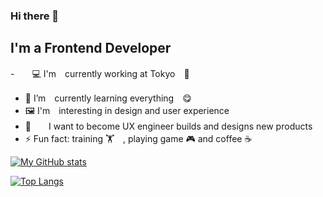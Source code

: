 ### Hi there 👋

## I'm a Frontend Developer 
-　　💻 I'm　currently working at Tokyo　🗼
- 🌱 I’m　currently learning everything　😋
- 🖼 I'm　interesting in design and user experience
- 🥅　　I want to become UX engineer builds and designs new products 
- ⚡ Fun fact: training  🏋　, playing game 🎮 and coffee ☕ 

[![My GitHub stats](https://github-readme-stats.vercel.app/api?username=coolbruin&theme=vue-dark&show_icons=true)](https://github.com/coolbruin/github-readme-stats)

[![Top Langs](https://github-readme-stats.vercel.app/api/top-langs/?username=coolbruin&theme=vue-dark&show_icons=true&layout=compact)](https://github.com/coolbruin/github-readme-stats)

